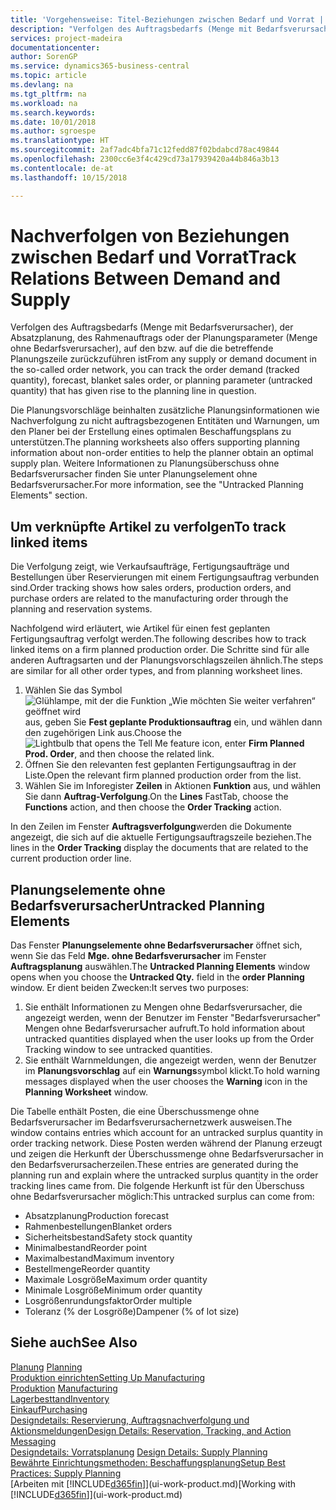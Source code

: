 ```yaml
---
title: 'Vorgehensweise: Titel-Beziehungen zwischen Bedarf und Vorrat | Microsoft Docs'
description: "Verfolgen des Auftragsbedarfs (Menge mit Bedarfsverursacher), der Absatzplanung, des Rahmenauftrags oder der Planungsparameter (Menge ohne Bedarfsverursacher), auf den bzw. auf die die betreffende Planungszeile zurückzuführen ist"
services: project-madeira
documentationcenter: 
author: SorenGP
ms.service: dynamics365-business-central
ms.topic: article
ms.devlang: na
ms.tgt_pltfrm: na
ms.workload: na
ms.search.keywords: 
ms.date: 10/01/2018
ms.author: sgroespe
ms.translationtype: HT
ms.sourcegitcommit: 2af7adc4bfa71c12fedd87f02bdabcd78ac49844
ms.openlocfilehash: 2300cc6e3f4c429cd73a17939420a44b846a3b13
ms.contentlocale: de-at
ms.lasthandoff: 10/15/2018

---
```

# <a name="track-relations-between-demand-and-supply"></a><span data-ttu-id="93d9d-103">Nachverfolgen von Beziehungen zwischen Bedarf und Vorrat</span><span class="sxs-lookup"><span data-stu-id="93d9d-103">Track Relations Between Demand and Supply</span></span>
<span data-ttu-id="93d9d-104">Verfolgen des Auftragsbedarfs (Menge mit Bedarfsverursacher), der Absatzplanung, des Rahmenauftrags oder der Planungsparameter (Menge ohne Bedarfsverursacher), auf den bzw. auf die die betreffende Planungszeile zurückzuführen ist</span><span class="sxs-lookup"><span data-stu-id="93d9d-104">From any supply or demand document in the so-called order network, you can track the order demand (tracked quantity), forecast, blanket sales order, or planning parameter (untracked quantity) that has given rise to the planning line in question.</span></span>

<span data-ttu-id="93d9d-105">Die Planungsvorschläge beinhalten zusätzliche Planungsinformationen wie  Nachverfolgung zu nicht auftragsbezogenen Entitäten und  Warnungen, um den Planer bei der Erstellung eines optimalen Beschaffungsplans zu unterstützen.</span><span class="sxs-lookup"><span data-stu-id="93d9d-105">The planning worksheets also offers supporting planning information about non-order entities to help the planner obtain an optimal supply plan.</span></span> <span data-ttu-id="93d9d-106">Weitere Informationen zu Planungsüberschuss ohne Bedarfsverursacher finden Sie unter  Planungselement ohne Bedarfsverursacher.</span><span class="sxs-lookup"><span data-stu-id="93d9d-106">For more information, see the "Untracked Planning Elements" section.</span></span>

## <a name="to-track-linked-items"></a><span data-ttu-id="93d9d-107">Um verknüpfte Artikel zu verfolgen</span><span class="sxs-lookup"><span data-stu-id="93d9d-107">To track linked items</span></span>
<span data-ttu-id="93d9d-108">Die Verfolgung zeigt, wie Verkaufsaufträge, Fertigungsaufträge und Bestellungen über Reservierungen mit einem Fertigungsauftrag verbunden sind.</span><span class="sxs-lookup"><span data-stu-id="93d9d-108">Order tracking shows how sales orders, production orders, and purchase orders are related to the manufacturing order through the planning and reservation systems.</span></span>

<span data-ttu-id="93d9d-109">Nachfolgend wird erläutert, wie Artikel für einen fest geplanten Fertigungsauftrag verfolgt werden.</span><span class="sxs-lookup"><span data-stu-id="93d9d-109">The following describes how to track linked items on a firm planned production order.</span></span> <span data-ttu-id="93d9d-110">Die Schritte sind für alle anderen Auftragsarten und der Planungsvorschlagszeilen ähnlich.</span><span class="sxs-lookup"><span data-stu-id="93d9d-110">The steps are similar for all other order types, and from planning worksheet lines.</span></span>

1. <span data-ttu-id="93d9d-111">Wählen Sie das Symbol ![Glühlampe, mit der die Funktion „Wie möchten Sie weiter verfahren“ geöffnet wird](media/ui-search/search_small.png "Wie möchten Sie weiter verfahren?") aus, geben Sie **Fest geplante Produktionsauftrag** ein, und wählen dann den zugehörigen Link aus.</span><span class="sxs-lookup"><span data-stu-id="93d9d-111">Choose the ![Lightbulb that opens the Tell Me feature](media/ui-search/search_small.png "Tell me what you want to do") icon, enter **Firm Planned Prod. Order**, and then choose the related link.</span></span>
2. <span data-ttu-id="93d9d-112">Öffnen Sie den relevanten fest geplanten Fertigungsauftrag in der Liste.</span><span class="sxs-lookup"><span data-stu-id="93d9d-112">Open the relevant firm planned production order from the list.</span></span>
3. <span data-ttu-id="93d9d-113">Wählen Sie im Inforegister **Zeilen** in Aktionen **Funktion** aus, und wählen Sie dann **Auftrag-Verfolgung**.</span><span class="sxs-lookup"><span data-stu-id="93d9d-113">On the **Lines** FastTab, choose the **Functions** action, and then choose the **Order Tracking** action.</span></span>

<span data-ttu-id="93d9d-114">In den Zeilen im Fenster  **Auftragsverfolgung**werden die Dokumente angezeigt, die sich auf die aktuelle Fertigungsauftragszeile beziehen.</span><span class="sxs-lookup"><span data-stu-id="93d9d-114">The lines in the **Order Tracking** display the documents that are related to the current production order line.</span></span>

## <a name="untracked-planning-elements"></a><span data-ttu-id="93d9d-115">Planungselemente ohne Bedarfsverursacher</span><span class="sxs-lookup"><span data-stu-id="93d9d-115">Untracked Planning Elements</span></span>
<span data-ttu-id="93d9d-116">Das Fenster **Planungselemente ohne Bedarfsverursacher** öffnet sich, wenn Sie das Feld **Mge. ohne Bedarfsverursacher** im Fenster **Auftragsplanung** auswählen.</span><span class="sxs-lookup"><span data-stu-id="93d9d-116">The **Untracked Planning Elements** window opens when you choose the **Untracked Qty.** field in the **order Planning** window.</span></span> <span data-ttu-id="93d9d-117">Er dient beiden Zwecken:</span><span class="sxs-lookup"><span data-stu-id="93d9d-117">It serves two purposes:</span></span>

1. <span data-ttu-id="93d9d-118">Sie enthält Informationen zu Mengen ohne Bedarfsverursacher, die angezeigt werden, wenn der Benutzer im Fenster "Bedarfsverursacher" Mengen ohne Bedarfsverursacher aufruft.</span><span class="sxs-lookup"><span data-stu-id="93d9d-118">To hold information about untracked quantities displayed when the user looks up from the Order Tracking window to see untracked quantities.</span></span>
2. <span data-ttu-id="93d9d-119">Sie enthält Warnmeldungen, die angezeigt werden, wenn der Benutzer im **Planungsvorschlag** auf ein **Warnungs**symbol klickt.</span><span class="sxs-lookup"><span data-stu-id="93d9d-119">To hold warning messages displayed when the user chooses the **Warning** icon in the **Planning Worksheet** window.</span></span>

<span data-ttu-id="93d9d-120">Die Tabelle enthält Posten, die eine Überschussmenge ohne Bedarfsverursacher im Bedarfsverursachernetzwerk ausweisen.</span><span class="sxs-lookup"><span data-stu-id="93d9d-120">The window contains entries which account for an untracked surplus quantity in order tracking network.</span></span> <span data-ttu-id="93d9d-121">Diese Posten werden während der Planung erzeugt und zeigen die Herkunft der Überschussmenge ohne Bedarfsverursacher in den Bedarfsverursacherzeilen.</span><span class="sxs-lookup"><span data-stu-id="93d9d-121">These entries are generated during the planning run and explain where the untracked surplus quantity in the order tracking lines came from.</span></span> <span data-ttu-id="93d9d-122">Die folgende Herkunft ist für den Überschuss ohne Bedarfsverursacher möglich:</span><span class="sxs-lookup"><span data-stu-id="93d9d-122">This untracked surplus can come from:</span></span>

- <span data-ttu-id="93d9d-123">Absatzplanung</span><span class="sxs-lookup"><span data-stu-id="93d9d-123">Production forecast</span></span>
- <span data-ttu-id="93d9d-124">Rahmenbestellungen</span><span class="sxs-lookup"><span data-stu-id="93d9d-124">Blanket orders</span></span>
- <span data-ttu-id="93d9d-125">Sicherheitsbestand</span><span class="sxs-lookup"><span data-stu-id="93d9d-125">Safety stock quantity</span></span>
- <span data-ttu-id="93d9d-126">Minimalbestand</span><span class="sxs-lookup"><span data-stu-id="93d9d-126">Reorder point</span></span>
- <span data-ttu-id="93d9d-127">Maximalbestand</span><span class="sxs-lookup"><span data-stu-id="93d9d-127">Maximum inventory</span></span>
- <span data-ttu-id="93d9d-128">Bestellmenge</span><span class="sxs-lookup"><span data-stu-id="93d9d-128">Reorder quantity</span></span>
- <span data-ttu-id="93d9d-129">Maximale Losgröße</span><span class="sxs-lookup"><span data-stu-id="93d9d-129">Maximum order quantity</span></span>
- <span data-ttu-id="93d9d-130">Minimale Losgröße</span><span class="sxs-lookup"><span data-stu-id="93d9d-130">Minimum order quantity</span></span>
- <span data-ttu-id="93d9d-131">Losgrößenrundungsfaktor</span><span class="sxs-lookup"><span data-stu-id="93d9d-131">Order multiple</span></span>
- <span data-ttu-id="93d9d-132">Toleranz (% der Losgröße)</span><span class="sxs-lookup"><span data-stu-id="93d9d-132">Dampener (% of lot size)</span></span>

## <a name="see-also"></a><span data-ttu-id="93d9d-133">Siehe auch</span><span class="sxs-lookup"><span data-stu-id="93d9d-133">See Also</span></span>  
<span data-ttu-id="93d9d-134">[Planung](production-planning.md) </span><span class="sxs-lookup"><span data-stu-id="93d9d-134">[Planning](production-planning.md) </span></span>  
[<span data-ttu-id="93d9d-135">Produktion einrichten</span><span class="sxs-lookup"><span data-stu-id="93d9d-135">Setting Up Manufacturing</span></span>](production-configure-production-processes.md)  
<span data-ttu-id="93d9d-136">[Produktion](production-manage-manufacturing.md)  </span><span class="sxs-lookup"><span data-stu-id="93d9d-136">[Manufacturing](production-manage-manufacturing.md)  </span></span>  
[<span data-ttu-id="93d9d-137">Lagerbesttand</span><span class="sxs-lookup"><span data-stu-id="93d9d-137">Inventory</span></span>](inventory-manage-inventory.md)  
[<span data-ttu-id="93d9d-138">Einkauf</span><span class="sxs-lookup"><span data-stu-id="93d9d-138">Purchasing</span></span>](purchasing-manage-purchasing.md)  
[<span data-ttu-id="93d9d-139">Designdetails: Reservierung, Auftragsnachverfolgung und Aktionsmeldungen</span><span class="sxs-lookup"><span data-stu-id="93d9d-139">Design Details: Reservation, Tracking, and Action Messaging</span></span>](design-details-reservation-order-tracking-and-action-messaging.md)  
<span data-ttu-id="93d9d-140">[Designdetails: Vorratsplanung](design-details-supply-planning.md) </span><span class="sxs-lookup"><span data-stu-id="93d9d-140">[Design Details: Supply Planning](design-details-supply-planning.md) </span></span>  
[<span data-ttu-id="93d9d-141">Bewährte Einrichtungsmethoden: Beschaffungsplanung</span><span class="sxs-lookup"><span data-stu-id="93d9d-141">Setup Best Practices: Supply Planning</span></span>](setup-best-practices-supply-planning.md)  
<span data-ttu-id="93d9d-142">[Arbeiten mit [!INCLUDE[d365fin](includes/d365fin_md.md)]](ui-work-product.md)</span><span class="sxs-lookup"><span data-stu-id="93d9d-142">[Working with [!INCLUDE[d365fin](includes/d365fin_md.md)]](ui-work-product.md)</span></span>

